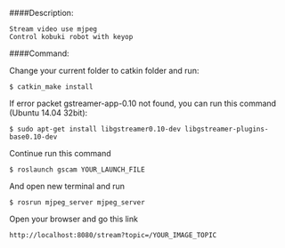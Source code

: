 ####Description:

    Stream video use mjpeg
    Control kobuki robot with keyop

####Command:

Change your current folder to catkin folder and run:

    $ catkin_make install

If error packet gstreamer-app-0.10 not found, you can run this command (Ubuntu 14.04 32bit):

    $ sudo apt-get install libgstreamer0.10-dev libgstreamer-plugins-base0.10-dev

Continue run this command

    $ roslaunch gscam YOUR_LAUNCH_FILE

And open new terminal and run

    $ rosrun mjpeg_server mjpeg_server 

Open your browser and go this link

    http://localhost:8080/stream?topic=/YOUR_IMAGE_TOPIC
